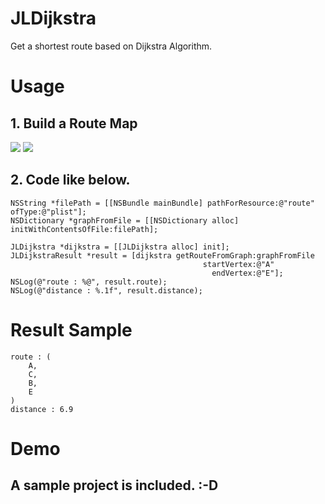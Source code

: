 # JLDijkstra
Get a shortest route based on Dijkstra Algorithm.





# Usage


## 1. Build a Route Map

[![](https://raw.github.com/buhikon/JLDijkstra/master/route.png)](https://raw.github.com/buhikon/JLDijkstra/master/route.png)
[![](https://raw.github.com/buhikon/JLDijkstra/master/route_image.png)](https://raw.github.com/buhikon/JLDijkstra/master/route_image.png)

## 2. Code like below.
```
NSString *filePath = [[NSBundle mainBundle] pathForResource:@"route" ofType:@"plist"];
NSDictionary *graphFromFile = [[NSDictionary alloc] initWithContentsOfFile:filePath];

JLDijkstra *dijkstra = [[JLDijkstra alloc] init];
JLDijkstraResult *result = [dijkstra getRouteFromGraph:graphFromFile
                                           startVertex:@"A"
                                             endVertex:@"E"];
NSLog(@"route : %@", result.route);
NSLog(@"distance : %.1f", result.distance);
```

# Result Sample
```
route : (
    A,
    C,
    B,
    E
)
distance : 6.9
```

# Demo
## A sample project is included. :-D

